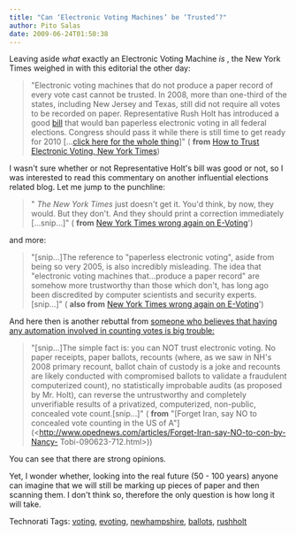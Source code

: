 ```yaml
---
title: "Can ‘Electronic Voting Machines’ be ‘Trusted’?"
author: Pito Salas
date: 2009-06-24T01:50:38
---
```




Leaving aside _what_ exactly an Electronic Voting Machine _is_ , the New York
Times weighed in with this editorial the other day:

> "Electronic voting machines that do not produce a paper record of every vote
> cast cannot be trusted. In 2008, more than one-third of the states,
> including New Jersey and Texas, still did not require all votes to be
> recorded on paper. Representative Rush Holt has introduced a good
> [bill](<http://thomas.loc.gov/cgi-bin/query/z?c111:H.R.2894:> "H.R. 2894")
> that would ban paperless electronic voting in all federal elections.
> Congress should pass it while there is still time to get ready for 2010
> […[click here for the whole
> thing](<http://www.nytimes.com/2009/06/22/opinion/22mon2.html?_r=1&scp=2&sq=electronic%20voting&st=cse>)]"
> ( **from** [How to Trust Electronic Voting, New York
> Times](<http://www.nytimes.com/2009/06/22/opinion/22mon2.html?_r=1&scp=2&sq=electronic%20voting&st=cse>))

I wasn't sure whether or not Representative Holt's bill was good or not, so I
was interested to read this commentary on another influential elections
related blog. Let me jump to the punchline:

> " _The New York Times_ just doesn't get it. You'd think, by now, they would.
> But they don't. And they should print a correction immediately […snip…]" (
> **from** [New York Times wrong again on
> E-Voting](<http://www.bradblog.com/?p=7249#more-7249>)')

and more:

> "[snip…]The reference to "paperless electronic voting", aside from being so
> very 2005, is also incredibly misleading. The idea that "electronic voting
> machines that…produce a paper record" are somehow more trustworthy than
> those which don't, has long ago been discredited by computer scientists and
> security experts.[snip…]" ( **also from** [New York Times wrong again on
> E-Voting](<http://www.bradblog.com/?p=7249#more-7249>)')

And here then is another rebuttal from [someone who believes that having any
automation involved in counting votes is big
trouble:](<http://www.opednews.com/author/author2302.html>)

> "[snip…]The simple fact is: you can NOT trust electronic voting. No paper
> receipts, paper ballots, recounts (where, as we saw in NH's 2008 primary
> recount, ballot chain of custody is a joke and recounts are likely conducted
> with compromised ballots to validate a fraudulent computerized count), no
> statistically improbable audits (as proposed by Mr. Holt), can reverse the
> untrustworthy and completely unverifiable results of a privatized,
> computerized, non-public, concealed vote count.[snip…]" ( **from** "[Forget
> Iran, say NO to concealed vote counting in the US of
> A"](<http://www.opednews.com/articles/Forget-Iran-say-NO-to-con-by-Nancy-
> Tobi-090623-712.html>))

You can see that there are strong opinions.

Yet, I wonder whether, looking into the real future (50 - 100 years) anyone
can imagine that we will still be marking up pieces of paper and then scanning
them. I don't think so, therefore the only question is how long it will take.

Technorati Tags: [voting](<http://technorati.com/tag/voting>),
[evoting](<http://technorati.com/tag/evoting>),
[newhampshire](<http://technorati.com/tag/newhampshire>),
[ballots](<http://technorati.com/tag/ballots>),
[rushholt](<http://technorati.com/tag/rushholt>)



